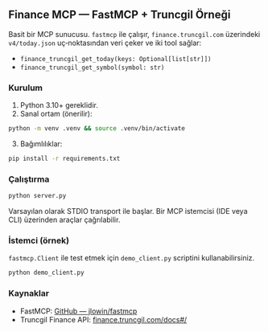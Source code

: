 ## Finance MCP — FastMCP + Truncgil Örneği

Basit bir MCP sunucusu. `fastmcp` ile çalışır, `finance.truncgil.com` üzerindeki `v4/today.json` uç‑noktasından veri çeker ve iki tool sağlar:

- `finance_truncgil_get_today(keys: Optional[list[str]])`
- `finance_truncgil_get_symbol(symbol: str)`

### Kurulum
1) Python 3.10+ gereklidir.
2) Sanal ortam (önerilir):
```bash
python -m venv .venv && source .venv/bin/activate
```
3) Bağımlılıklar:
```bash
pip install -r requirements.txt
```

### Çalıştırma
```bash
python server.py
```
Varsayılan olarak STDIO transport ile başlar. Bir MCP istemcisi (IDE veya CLI) üzerinden araçlar çağrılabilir.

### İstemci (örnek)
`fastmcp.Client` ile test etmek için `demo_client.py` scriptini kullanabilirsiniz.

```bash
python demo_client.py
```

### Kaynaklar
- FastMCP: [GitHub — jlowin/fastmcp](https://github.com/jlowin/fastmcp?tab=readme-ov-file&source=post_page-----6c7c1ce5b996---------------------------------------)
- Truncgil Finance API: [finance.truncgil.com/docs#/](https://finance.truncgil.com/docs#/)


